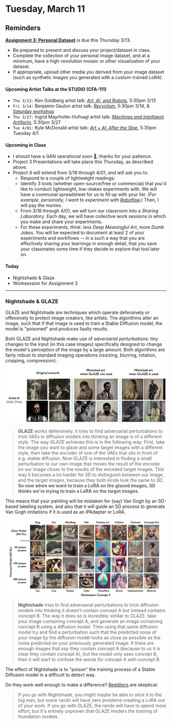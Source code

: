 # Tuesday, March 11

## Reminders

[**Assignment 3: Personal Dataset**](https://github.com/golanlevin/gen-ai/blob/main/assignments/assignment_3.md#37-present-andor-use-your-personal-image-dataset) is due this Thursday 3/13. 

* Be prepared to present and discuss your project/dataset in class.
* Complete the collection of your personal image dataset, and at a minimum, have a high-resolution mosaic or other visualization of your dataset.
* If appropriate, upload other media you derived from your image dataset (such as synthetic images you generated with a custom-trained LoRA).

#### Upcoming Artist Talks at the STUDIO (CFA-111)

* `Thu 3/13:` Ken Goldberg artist talk: [*Art, AI, and Robots*](https://studioforcreativeinquiry.org/events/kengoldberg), 5:30pm 3/13
* `Fri 3/14:` Benjamin Gaulon artist talk: [*Recyclism*](https://studioforcreativeinquiry.org/events/gaulon-lecture), 5:30pm 3/14, & [Saturday workshop](https://studioforcreativeinquiry.org/events/refunct)
* `Thu 3/27:` Ingrid Mayrhofer-Hufnagl artist talk: [*Machines and Intelligent Artifacts*](https://studioforcreativeinquiry.org/events/ingrid-mayrhofer-hufnagl-lecture-ai-%e2%8a%82-ia-machines-and-intelligent-artifacts), 5:30pm 3/27
* `Tue 4/01:` Kyle McDonald artist talk: [*Art + AI: After the Slop*](https://studioforcreativeinquiry.org/events/kylemcdonald), 5:30pm Tuesday 4/1

#### Upcoming in Class

* I should have a GAN operational soon 🤞, thanks for your patience. 
* Project 3 Presentations will take place this Thursday, as described above. 
* Project 4 will extend from 3/18 through 4/01, and will ask you to: 
  * Respond to a couple of lightweight readings;
  * Identify 3 tools (whether open-source/free or commercial) that you'd like to conduct lightweight, low-stakes experiments with. We will have a communal spreadsheet for us to fill up with your list. *(For example, personally, I want to experiment with [Roboflow](https://roboflow.com/).)* Then, I will pay the monies.
  * From 3/18 through 4/01, we will turn our classroom into a *Sharing Laboratory*. Each day, we will have collective work sessions in which you make and share your experiments. 
  * For these experiments, think: less *Deep Meaningful Art*, more *Dumb Jokes*. You will be expected to document at least 2 of your experiments and workflows -- in a such a way that you are effectively sharing your learnings in enough detail, that you save your classmates some time if they decide to explore that tool later on.

#### Today

* Nightshade & Glaze
* Worksession for Assignment 3
  
---

### Nightshade & GLAZE

GLAZE and Nightshade are techniques which operate defensively or offensively to protect image creators, like artists. The algorithms alter an image, such that if that image is used to train a Stable Diffusion model, the model is "poisoned" and produces faulty results.

Both GLAZE and Nightshade make use of *adversarial perturbations*: tiny changes to the input (in this case images) specifically designed to change the model's perception of the image by a large amount. Both algorithms are fairly robust to standard imaging operations (resizing, blurring, rotation, cropping, compression). 

![glaze_demo2.png](img/glaze_demo2.png)

> **GLAZE** works defensively: it tries to find adversarial perturbations to trick VAEs in diffusion models into thinking an image is of a different style. The way GLAZE achieves this is in the following way: First, take the image you want to glaze and some target images with a different style, then take the encoder of one of the VAEs that sits in front of e.g. stable diffusion. Now GLAZE is interested in finding a small perturbation to our own image that moves the result of the encoder on our image closer to the results of the encoded target images. This way it becomes a lot harder for SD to distinguish between our image, and the target images, because they both kinda look the same to SD. **So now when we want to train a LoRA on the glazed images, SD thinks we're trying to train a LoRA on the target images**. 

This means that your painting will be mistaken for (say) Van Gogh by an SD-based labeling system, and also that it will guide an SD process to generate Van Gogh imitations if it is used as an IPAdapter or LoRA. 

![nightshade.jpg](img/nightshade.jpg)

> **Nightshade** tries to find adversarial perturbations to trick diffusion models into thinking it doesn't contain concept A but instead contains concept B. The way it does so is incredibly similar to GLAZE. take your image containing concept A, and generate an image containing concept B using a diffusion model. Then using that same diffusion model try and find a perturbation such that the predicted noise of your image by the diffusion model looks as close as possible as the noise predicted on your previously generated image. If there are enough images that *say* they contain concept A (because to us it is clear they contain concept A), but the model only sees concept B, then it will start to confuse the words for concept A with concept B.

The effect of Nightshade is to "poison" the training process of a Stable Diffusion model in a difficult to detect way. 

Do they work well enough to make a difference? [Redditors](https://www.reddit.com/r/aiwars/comments/19asm74/we_need_to_talk_a_little_bit_about_glaze_and/) are skeptical:

> If you go with Nightshade, you might maybe be able to stick it to the big man, but some rando will have zero problems creating a LoRA out of your work. If you go with GLAZE, the rando will have to spend more effort, but it's entirely unproven that GLAZE hinders the training of foundation models. 

